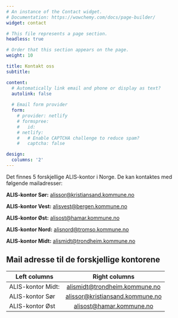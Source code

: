 ```yaml
---
# An instance of the Contact widget.
# Documentation: https://wowchemy.com/docs/page-builder/
widget: contact

# This file represents a page section.
headless: true

# Order that this section appears on the page.
weight: 10

title: Kontakt oss
subtitle: 

content:
  # Automatically link email and phone or display as text?
  autolink: false
  
  # Email form provider
  form:
    # provider: netlify
    # formspree:
    #   id:
    # netlify:
    #   # Enable CAPTCHA challenge to reduce spam?
    #   captcha: false

design:
  columns: '2'
---
```


Det finnes 5 forskjellige ALIS-kontor i Norge. 
De kan kontaktes med følgende mailadresser:

**ALIS-kontor Sør:** 
alissor@kristiansand.kommune.no

**ALIS-kontor Vest:** 
alisvest@bergen.kommune.no

**ALIS-kontor Øst:**
alisost@hamar.kommune.no

**ALIS-kontor Nord:**
alisnord@tromso.kommune.no

**ALIS-kontor Midt:**
alismidt@trondheim.kommune.no


## Mail adresse til de forskjellige kontorene

| Left columns          | Right columns                     |
| -------------         |:-------------:                    |
| ALIS-kontor Midt:     | alismidt@trondheim.kommune.no     |
| ALIS-kontor Sør       | alissor@kristiansand.kommune.no   |
| ALIS-kontor Øst       | alisost@hamar.kommune.no          |